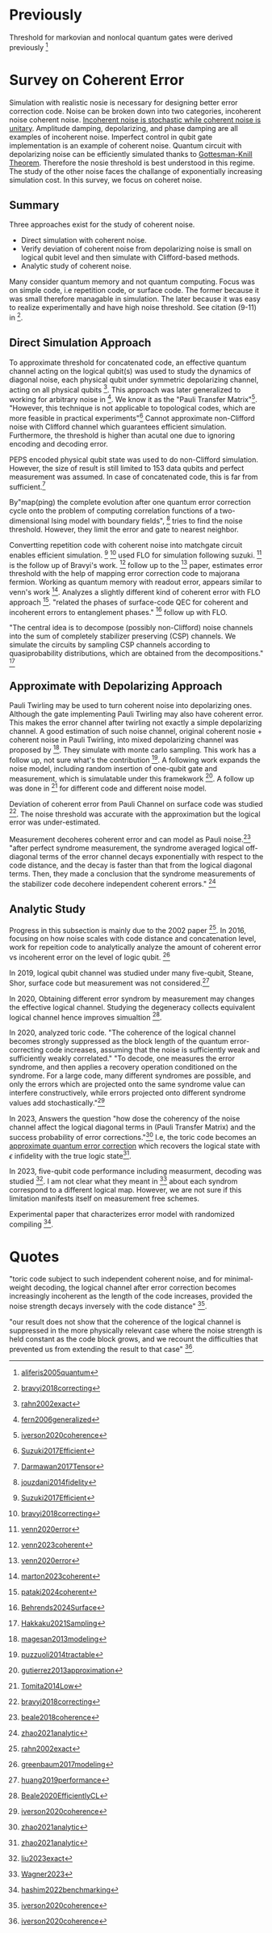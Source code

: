 # Previously

Threshold for markovian and nonlocal quantum gates were derived previously
[^aliferis]

# Survey on Coherent Error

Simulation with realistic nosie is necessary for designing better error
correction code. Noise can be broken down into two categories, incoherent noise
coherent noise. [Incoherent noise is stochastic while coherent noise is
unitary](https://quantumcomputing.stackexchange.com/a/34615/5116). Amplitude
damping, depolarizing, and phase damping are all examples of incoherent noise.
Imperfect control in qubit gate implementation is an example of coherent noise.
Quantum circuit with depolarizing noise can be efficiently simulated thanks to
[Gottesman-Knill
Theorem](https://en.wikipedia.org/wiki/Gottesman%E2%80%93Knill_theorem).
Therefore the nosie threshold is best understood in this regime. The study of
the other noise faces the challange of exponentially increasing simulation cost.
In this survey, we focus on coheret noise.

## Summary

Three approaches exist for the study of coherent noise.
- Direct simulation with coherent noise.
- Verify deviation of coherent noise from depolarizing noise is small on logical
  qubit level and then simulate with Clifford-based methods.
- Analytic study of coherent noise.

Many consider quantum memory and not quantum computing. Focus was on simple
code, i.e repetition code, or surface code. The former because it was small
therefore managable in simulation. The later because it was easy to realize
experimentally and have high noise threshold. See citation (9-11) in [^bravyi].

## Direct Simulation Approach

To approximate threshold for concatenated code, an effective quantum channel
acting on the logical qubit(s) was used to study the dynamics of diagonal noise,
each physical qubit under symmetric depolarizing channel, acting on all physical
qubits [^rahn]. This approach was later generalized to working for arbitrary
noise in [^fern]. We know it as the "Pauli Transfer Matrix"[^iverson]. "However,
this technique is not applicable to topological codes, which are more feasible
in practical experiments"[^Suzuki] Cannot approximate non-Clifford noise with
Clifford channel which guarantees efficient simulation. Furthermore, the
threshold is higher than acutal one due to ignoring encoding and decoding error.

PEPS encoded physical qubit state was used to do non-Clifford simulation.
However, the size of result is still limited to 153 data qubits and perfect
measurement was assumed. In case of concatenated code, this is far from
sufficient.[^Darmawan]

By"map(ping) the complete evolution after one quantum error correction cycle
onto the problem of computing correlation functions of a two-dimensional Ising
model with boundary fields", [^jouzdani] tries to find the noise threshold.
However, they limit the error and gate to nearest neighbor.

Convertting repetition code with coherent noise into matchgate circuit enables
efficient simulation. [^Suzuki] [^bravyi] used FLO for simulation following
suzuki. [^venn] is the follow up of Bravyi's work. [^venn2023] follow up to the
[^venn] paper, estimates error threshold with the help of mapping error
correction code to majorana fermion. Working as quantum memory with readout
error, appears similar to venn's work [^marton]. Analyzes a slightly different
kind of coherent error with FLO approach [^pataki]. "related the phases of
surface-code QEC for coherent and incoherent errors to entanglement phases."
[^Behrends] follow up with FLO.

"The central idea is to decompose (possibly non-Clifford) noise channels into
the sum of completely stabilizer preserving (CSP) channels. We simulate the
circuits by sampling CSP channels according to quasiprobability distributions,
which are obtained from the decompositions." [^Hakkaku]

## Approximate with Depolarizing Approach 

Pauli Twirling may be used to turn coherent noise into depolarizing ones.
Although the gate implementing Pauli Twirling may also have coherent error. This
makes the error channel after twirling not exactly a simple depolarizing
channel. A good estimation of such noise channel, original coherent nosie +
coherent noise in Pauli Twirling, into mixed depolarizing channel was proposed
by [^magesan]. They simulate with monte carlo sampling. This work has a follow
up, not sure what's the contribution [^puzzuoli]. A following work expands the
noise model, including random insertion of one-qubit gate and measurement, which
is simulatable under this framekwork [^gutierrez]. A follow up was done in
[^Tomita] for different code and different noise model.

Deviation of coherent error from Pauli Channel on surface code was studied
[^bravyi]. The noise threshold was accurate with the approximation but the
logical error was under-estimated.

Measurement decoheres coherent error and can model as Pauli noise.[^beale]
"after perfect syndrome measurement, the syndrome averaged logical off-diagonal
terms of the error channel decays exponentially with respect to the code
distance, and the decay is faster than that from the logical diagonal terms.
Then, they made a conclusion that the syndrome measurements of the stabilizer
code decohere independent coherent errors." [^zhao]

## Analytic Study
Progress in this subsection is mainly due to the 2002 paper [^rahn]. In 2016,
focusing on how noise scales with code distance and concatenation level, work
for repeition code to analytically analyze the amount of coherent error vs
incoherent error on the level of logic qubit. [^greenbaum]

In 2019, logical qubit channel was studied under many five-qubit, Steane, Shor,
surface code but measurement was not considered.[^huang]

In 2020, Obtaining different error syndrom by measurement may changes the
effective logical channel. Studying the degeneracy collects equivalent logical
channel hence improves simualtion [^beal2020].

In 2020, analyzed toric code. "The coherence of the logical channel becomes
strongly suppressed as the block length of the quantum error-correcting code
increases, assuming that the noise is sufficiently weak and sufficiently weakly
correlated." "To decode, one measures the error syndrome, and then applies a
recovery operation conditioned on the syndrome. For a large code, many different
syndromes are possible, and only the errors which are projected onto the same
syndrome value can interfere constructively, while errors projected onto
different syndrome values add stochastically."[^iverson]

In 2023, Answers the question "how dose the coherency of the noise channel
affect the logical diagonal terms in (Pauli Transfer Matrix) and the success
probability of error corrections."[^zhao] I.e, the toric code becomes an
[approximate quantum error
correction](https://link.springer.com/article/10.1023/A:1019653202562) which
recovers the logical state with $\epsilon$ infidelity with the true logic
state[^zhao].

In 2023, five-qubit code performance including measurment, decoding was studied
[^liu2023]. I am not clear what they meant in [^Wagner2023] about each syndrom
correspond to a different logical map. However, we are not sure if this
limitation manifests itself on measurement free schemes.


<!-- pauli transfer matrix, which non-trivial code is doable. more conrete. -->



Experimental paper that characterizes error model with randomized compiling
[^hashim].
[^beale]: [beale2018coherence](@cite)
[^marton]: [marton2023coherent](@cite)
[^rahn]: [rahn2002exact](@cite)
[^fern]: [fern2006generalized](@cite)
[^Tomita]: [Tomita2014Low](@cite)
[^magesan]: [magesan2013modeling](@cite)
[^puzzuoli]: [puzzuoli2014tractable](@cite)
[^gutierrez]: [gutierrez2013approximation](@cite)
[^jouzdani]: [jouzdani2014fidelity](@cite)
[^Darmawan]: [Darmawan2017Tensor](@cite)
[^Suzuki]: [Suzuki2017Efficient](@cite)
[^greenbaum]:[greenbaum2017modeling](@cite)
[^bravyi]: [bravyi2018correcting](@cite)
[^iverson]: [iverson2020coherence](@cite)
[^venn]: [venn2020error](@cite)
[^Hakkaku]: [Hakkaku2021Sampling](@cite)
[^zhao]: [zhao2021analytic](@cite)
[^venn2023]: [venn2023coherent](@cite)
[^hashim]: [hashim2022benchmarking](@cite)
[^pataki]: [pataki2024coherent](@cite)
[^Behrends]: [Behrends2024Surface](@cite)
[^huang]: [huang2019performance](@cite)
[^aliferis]: [aliferis2005quantum](@cite)
[^beal2020]: [Beale2020EfficientlyCL](@cite)
[^Wagner2023]: [Wagner2023](@cite)
[^liu2023]: [liu2023exact](@cite)


<!-- how large of code can we simulate: how large how accurate in general
methods approach --> 

<!-- is coherent error similar to incoherent error upto a
constant in statistical limit -->

<!-- focus on the majorana paper again -->


# Quotes
"toric code subject to such independent coherent noise, and for minimal- weight
decoding, the logical channel after error correction becomes increasingly
incoherent as the length of the code increases, provided the noise strength
decays inversely with the code distance" [^iverson]. 

"our result does not show that the coherence of the logical channel is
suppressed in the more physically relevant case where the noise strength is held
constant as the code block grows, and we recount the difficulties that prevented
us from extending the result to that case" [^iverson].
